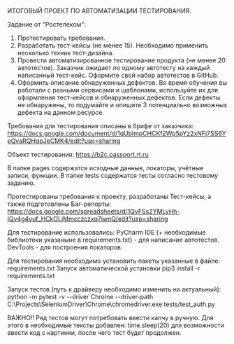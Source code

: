 ИТОГОВЫЙ ПРОЕКТ ПО АВТОМАТИЗАЦИИ ТЕСТИРОВАНИЯ.

Задание от "Ростелеком":
1. Протестировать требования.
2. Разработать тест-кейсы (не менее 15). Необходимо применить несколько техник тест-дизайна.
3. Провести автоматизированное тестирование продукта (не менее 20 автотестов). Заказчик ожидает по одному автотесту на каждый написанный тест-кейс. Оформите свой набор автотестов в GitHub.
4. Оформить описание обнаруженных дефектов. Во время обучения вы работали с разными сервисами и шаблонами, используйте их для оформления тест-кейсов и обнаруженных дефектов. Если дефекты не обнаружены, то подумайте и опишите 3 потенциально возможных дефекта на данном ресурсе.

Требования для тестирования описаны в брифе от заказчика:
https://docs.google.com/document/d/1qUblmpCHCKf2Wp5pYz2xNFj7SS6YeQvaRQHqpJeCMK4/edit?usp=sharing

Объект тестирования:
https://b2c.passport.rt.ru

В папке pages содержатся исходные данные, локаторы, учётные записи, функции.
В папке tests содержатся тесты согласно тестовому заданию.

Протестированы требования к проекту, разработаны Тест-кейсы, а также подготовлены Баг-репорты:
https://docs.google.com/spreadsheets/d/1QvFSs2YMLyHh-IQv4g4vuf_HCkOLjMmcczczxq7iwnQ/edit?usp=sharing

Для тестирование использовались:
PyCharm IDE (+ необходимые библиотеки указаныне в requirements.txt) - для написание автотестов.
DevTools - для построения локаторов.

Для тестирования необходимо установить пакеты указанные в файле: requirements.txt 
Запуск автоматической установки pip3 install -r requirements.txt

Запуск тестов (путь к драйверу необходимо изменить на актуальный):
python -m pytest -v --driver Chrome --driver-path C:\Projects\SeleniumDriver\Chrome\chromedriver.exe tests/test_auth.py

ВАЖНО!! Ряд тестов могут потребовать ввести капчу в ручную.
Для этого в необходимые тексты добавлен: time.sleep(20) для возможности ввести код с картинки, после чего тест будет продолжен.